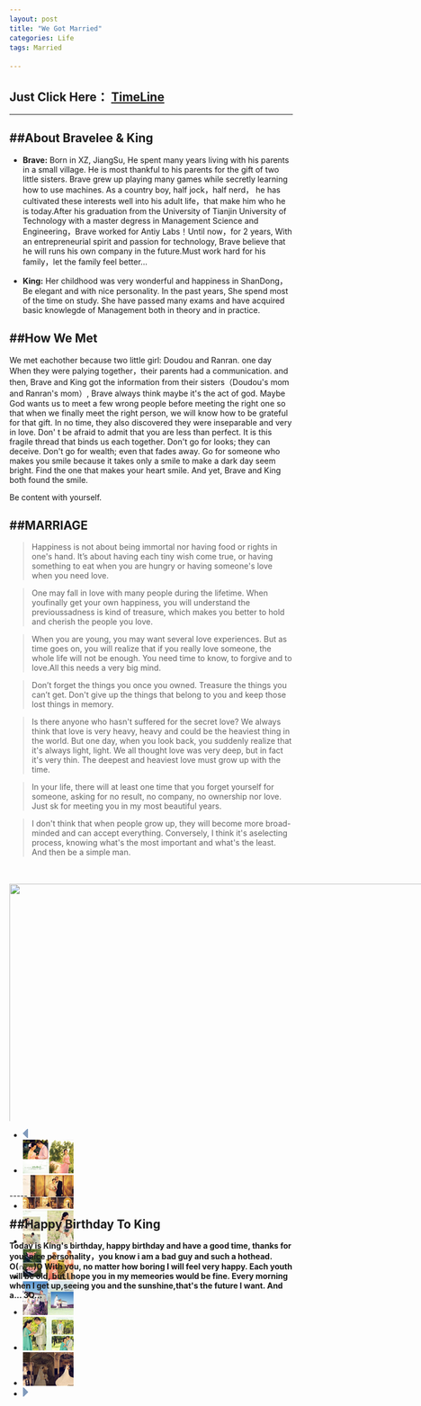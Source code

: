 ```yaml
---
layout: post
title: "We Got Married"
categories: Life
tags: Married

--- 
```

Just Click Here： <a href="http://bravelee.net/love/" target="_blank">TimeLine</a>
---

---
##About Bravelee & King
---

* **Brave:**  Born in XZ, JiangSu, He spent many years living with his parents in a small village. He is most thankful to his parents for the gift of two little sisters. Brave grew up playing many games while secretly learning how to use machines. As a country boy, half jock，half nerd， he has cultivated these interests well into his adult life，that make him who he is today.After his graduation from the University of Tianjin University of Technology with a master degress in Management Science and Engineering，Brave worked for Antiy Labs！Until now，for 2 years, With an entrepreneurial spirit and passion for technology, Brave believe that he will runs his own company in the future.Must work hard for his family，let the family feel better...

* **King:** Her childhood was very wonderful and happiness in ShanDong，
Be elegant and with nice personality. In the past years, She spend most of the time on study. She have passed many exams and have acquired basic knowlegde of Management both in theory and in practice.

##How We Met
---

We met eachother because two little girl: Doudou and Ranran. one day When they were palying together，their parents had a communication. and then, Brave and King got the information from their sisters（Doudou's mom and Ranran's mom）, Brave always think maybe it's the act of god. Maybe God wants us to meet a few wrong people before meeting the right one so that when we finally meet the right person, we will know how to be grateful for that gift.
In no time, they also discovered they were inseparable and very in love. Don' t be afraid to admit that you are less than perfect. It is this fragile thread that binds us each together.
Don't go for looks; they can deceive. Don't go for wealth; even that fades away. Go for someone who makes you smile because it takes only a smile to make a dark day seem bright. Find the one that makes your heart smile. And yet, Brave and King both found the smile.

Be content with yourself. 

##MARRIAGE
----

> Happiness is not about being immortal nor having food or rights in one's hand. It’s about having each tiny wish come true, or having something to eat when you are hungry or having someone's love when you need love. 

> One may fall in love with many people during the lifetime. When youfinally get your own happiness, you will understand the previoussadness is kind of treasure, which makes you better to hold and cherish the people you love. 

> When you are young, you may want several love experiences. But as time goes on, you will realize that if you really love someone, the whole life will not be enough. You need time to know, to forgive and to love.All this needs a very big mind. 

> Don’t forget the things you once you owned. Treasure the things you can’t get. Don't give up the things that belong to you and keep those lost things in memory. 

> Is there anyone who hasn't suffered for the secret love? We always think that love is very heavy, heavy and could be the heaviest thing in the world. But one day, when you look back, you suddenly realize that it's always light, light. We all thought love was very deep, but in fact it's very thin. The deepest and heaviest love must grow up with the time. 

> In your life, there will at least one time that you forget yourself for someone, asking for no result, no company, no ownership nor love. Just sk for meeting you in my most beautiful years. 

> I don't think that when people grow up, they will become more broad-minded and can accept everything. Conversely, I think it's aselecting process, knowing what's the most important and what's the least. And then be a simple man. 


<LINK rel=stylesheet type=text/css href="/assets/images/20131210_We-got-married/css/lrtk.css">
<SCRIPT type=text/javascript src="/assets/images/20131210_We-got-married/js/jquery.js"></SCRIPT>
<SCRIPT type=text/javascript src="/assets/images/20131210_We-got-married/js/slide.js"></SCRIPT>

<DIV style="HEIGHT: 560px; PADDING-TOP: 20px" class="wrap picshow">
<DIV id=picarea>
<DIV style="MARGIN: 0px auto; WIDTH: 774px; HEIGHT: 436px; OVERFLOW: hidden">
<DIV style="MARGIN: 0px auto; WIDTH: 774px; HEIGHT: 436px; OVERFLOW: hidden" id=bigpicarea>
<P class=bigbtnPrev><SPAN id=big_play_prev></SPAN></P>
<DIV id=image_xixi-01 class=image><IMG alt="" 
src="http://bravelee.u.qiniudn.com/P001.jpg" width=772 height=434>
<DIV class=word>
<H3>Photo 1</H3></DIV></DIV>
<DIV id=image_xixi-02 class=image><IMG alt="" 
src="http://bravelee.u.qiniudn.com/P002.jpg" width=772 height=434> 
<DIV class=word>
<H3>Photo 2</H3></DIV></DIV>
<DIV id=image_xixi-03 class=image><IMG alt="" 
src="http://bravelee.u.qiniudn.com/P003.jpg" width=772 height=434>
<DIV class=word>
<H3>Photo 3</H3></DIV></DIV>
<DIV id=image_xixi-04 class=image><IMG alt="" 
src="http://bravelee.u.qiniudn.com/P004.jpg" width=772 height=434> 
<DIV class=word>
<H3>Photo 4</H3></DIV></DIV>
<DIV id=image_xixi-05 class=image><IMG alt="" 
src="http://bravelee.u.qiniudn.com/P005.jpg" width=772 height=434>
<DIV class=word>
<H3>Photo 5</H3></DIV></DIV>
<DIV id=image_xixi-06 class=image><IMG alt="" 
src="http://bravelee.u.qiniudn.com/P006.jpg" width=772 height=434>
<DIV class=word>
<H3>Photo 6</H3></DIV></DIV>
<DIV id=image_xixi-07 class=image><IMG alt="" 
src="http://bravelee.u.qiniudn.com/P007.jpg" width=772 height=434>
<DIV class=word>
<H3>Photo 7</H3></DIV></DIV>
<P class=bigbtnNext><SPAN id=big_play_next></SPAN></P></DIV></DIV>
<DIV id=smallpicarea>
<DIV id=thumbs>
<UL>
  <LI class="first btnPrev"><IMG id=play_prev src="/assets/images/20131210_We-got-married/images/left.png"></LI>
  <LI class=slideshowItem>
  <A id=thumb_xixi-01 href="#"><IMG src="/assets/images/20131210_We-got-married/images/1.jpg" width=90 height=60></A>
  </LI>
  <LI class=slideshowItem>
  <A id=thumb_xixi-02 href="#"><IMG src="/assets/images/20131210_We-got-married/images/2.jpg" width=90 height=60></A>
  </LI>
  <LI class=slideshowItem>
  <A id=thumb_xixi-03 href="#"><IMG src="/assets/images/20131210_We-got-married/images/3.jpg" width=90 height=60></A>
  </LI>
  <LI class=slideshowItem>
  <A id=thumb_xixi-04 href="#"><IMG src="/assets/images/20131210_We-got-married/images/4.jpg" width=90 height=60></A>
  </LI>
  <LI class=slideshowItem>
  <A id=thumb_xixi-05 href="#"><IMG src="/assets/images/20131210_We-got-married/images/5.jpg" width=90 height=60></A>
  </LI>
  <LI class=slideshowItem>
  <A id=thumb_xixi-06 href="#"><IMG src="/assets/images/20131210_We-got-married/images/6.jpg" width=90 height=60></A>
  </LI>
  <LI class="last_img slideshowItem">
  <A id=thumb_xixi-07 href="#"><IMG src="/assets/images/20131210_We-got-married/images/7.jpg" width=90 height=60></A>
  </LI>
  <LI class="last btnNext"><IMG id=play_next src="/assets/images/20131210_We-got-married/images/right.png"></LI>
</UL></DIV></DIV></DIV>
<SCRIPT>
var target = ["xixi-01","xixi-02","xixi-03","xixi-04","xixi-05","xixi-06","xixi-07"];
</SCRIPT>
</DIV>
-----

##Happy Birthday To King
----------

**Today is King's birthday, happy birthday and have a good time, thanks for your nice personality，you know i am a bad guy and such a hothead. O(∩_∩)O With you, no matter how boring I will feel very happy. Each youth will be old, but I hope you in my memeories would be fine. Every morning when I get up,seeing you and the sunshine,that's the future I want.  And a... 3Q...**
